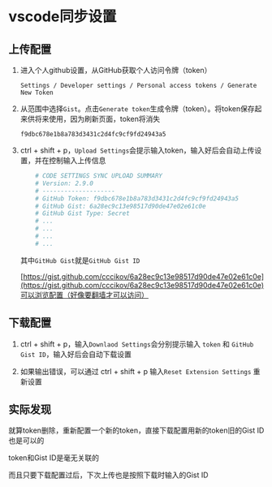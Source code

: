 # vscode同步设置

## 上传配置

1. 进入个人github设置，从GitHub获取个人访问令牌（token）

    `Settings / Developer settings / Personal access tokens / Generate New Token`

2. 从范围中选择`Gist`。点击`Generate token`生成令牌（token）。将token保存起来供将来使用，因为刷新页面，token将消失

    `f9dbc678e1b8a783d3431c2d4fc9cf9fd24943a5`

3. ctrl + shift + p，`Upload Settings`会提示输入token，输入好后会自动上传设置，并在控制输入上传信息

    ``` bash
        # CODE SETTINGS SYNC UPLOAD SUMMARY
        # Version: 2.9.0
        # --------------------
        # GitHub Token: f9dbc678e1b8a783d3431c2d4fc9cf9fd24943a5
        # GitHub Gist: 6a28ec9c13e98517d90de47e02e61c0e
        # GitHub Gist Type: Secret
        # ...
        # ...
        # ...
        # ...
    ```

    其中`GitHub Gist`就是`GitHub Gist ID`

    [https://gist.github.com/cccikov/6a28ec9c13e98517d90de47e02e61c0e](https://gist.github.com/cccikov/6a28ec9c13e98517d90de47e02e61c0e)可以浏览配置（好像要翻墙才可以访问）

## 下载配置

1. ctrl + shift + p，输入`Downlaod Settings`会分别提示输入 `token` 和 `GitHub Gist ID`，输入好后会自动下载设置

2. 如果输出错误，可以通过 ctrl + shift + p 输入`Reset Extension Settings` 重新设置


## 实际发现

就算token删除，重新配置一个新的token，直接下载配置用新的token旧的Gist ID也是可以的

token和Gist ID是毫无关联的

而且只要下载配置过后，下次上传也是按照下载时输入的Gist ID